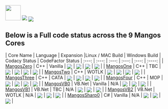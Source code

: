 [<img src='https://www.getmangos.eu/!assets_mangos/currentlogo.gif' width="48" border=0>](https://www.getmangos.eu)
[<img src='https://www.getmangos.eu/!assets_mangos/logo.png' border=0>](https://www.getmangos.eu)
[<img src='https://img.shields.io/discord/286167585270005763.svg' border=0 valign="middle"/>](https://discord.gg/fPxMjHS8xs "Our community hub on Discord")

Below is a Full code status across the 9 Mangos Cores
---

| Core Name | Language | Expansion |Linux / MAC Build | Windows Build | Codacy Status | CodeFactor Status
| :---: | :---: | :---: | :---: | :---: | :----: |
| [MangosZero](https://github.com/mangoszero/server/) | C++ | Vanilla | [<img src='https://travis-ci.org/mangoszero/server.png' border=0 valign="middle">](https://travis-ci.org/mangoszero/server/builds) | [<img src='https://ci.appveyor.com/api/projects/status/github/mangoszero/server?branch=master&svg=true' border=0 valign="middle">](https://ci.appveyor.com/project/MaNGOS/server-9fytl/history) | [<img src='https://api.codacy.com/project/badge/Grade/895a7434531a456ba12410ac585717c8' border=0 valign="middle"/>](https://app.codacy.com/gh/mangoszero/server/dashboard) | [<img src='https://www.codefactor.io/repository/github/mangoszero/server/badge' border=0 valign="middle"/>](https://www.codefactor.io/repository/github/mangoszero/server) |
| [MangosOne](https://github.com/mangosone/server/) | C++ | TBC | [<img src='https://travis-ci.org/mangosone/server.png' border=0 valign="middle">](https://travis-ci.org/mangosone/server/builds) | [<img src='https://ci.appveyor.com/api/projects/status/github/mangosone/server?branch=master&svg=true' border=0 valign="middle">](https://ci.appveyor.com/project/MaNGOS/server-80qcn/history) | [<img src='https://api.codacy.com/project/badge/Grade/789ade9bc10449c99d97b11bc7a2f83b' border=0 valign="middle"/>](https://app.codacy.com/gh/mangosone/server/dashboard) | [<img src='https://www.codefactor.io/repository/github/mangosone/server/badge' border=0 valign="middle"/>](https://www.codefactor.io/repository/github/mangosone/server) |
| [MangosTwo](https://github.com/mangostwo/server/) | C++ | WOTLK | [<img src='https://travis-ci.org/mangostwo/server.png' border=0 valign="middle">](https://travis-ci.org/mangostwo/server/builds) | [<img src='https://ci.appveyor.com/api/projects/status/github/mangostwo/server?branch=master&svg=true' border=0 valign="middle">](https://ci.appveyor.com/project/MaNGOS/server-l6b0u/history) | [<img src='https://api.codacy.com/project/badge/Grade/3beb2a2614334f1fa62283cf2f6509d2' border=0 valign="middle"/>](https://app.codacy.com/gh/mangostwo/server/dashboard) | [<img src='https://www.codefactor.io/repository/github/mangostwo/server/badge' border=0 valign="middle"/>](https://www.codefactor.io/repository/github/mangostwo/server) |
| [MangosThree](https://github.com/mangosthree/server/) | C++ | CATA | [<img src='https://travis-ci.org/mangosthree/server.png' border=0 valign="middle">](https://travis-ci.org/mangosthree/server/builds) | [<img src='https://ci.appveyor.com/api/projects/status/github/mangosthree/server?branch=master&svg=true' border=0 valign="middle">](https://ci.appveyor.com/project/MaNGOS/server-wtbhv/history) | [<img src='https://api.codacy.com/project/badge/Grade/58227f14b9024384a22e4e12e3cf7a89' border=0 valign="middle"/>](https://app.codacy.com/gh/mangosthree/server/dashboard) | [<img src='https://www.codefactor.io/repository/github/mangosthree/server/badge' border=0 valign="middle"/>](https://www.codefactor.io/repository/github/mangosthree/server) |
| [MangosFour](https://github.com/mangosfour/server/) | C++ | MOP | [<img src='https://travis-ci.org/mangosfour/server.png' border=0 valign="middle">](https://travis-ci.org/mangosfour/server/builds) | [<img src='https://ci.appveyor.com/api/projects/status/github/mangosfour/server?branch=master&svg=true' border=0 valign="middle">](https://ci.appveyor.com/project/MaNGOS/server/history) | [<img src='https://api.codacy.com/project/badge/Grade/24c2748fb6164216878f28ab4f6cb0f9' border=0 valign="middle"/>](https://app.codacy.com/gh/mangosfour/server/dashboard) | [<img src='https://www.codefactor.io/repository/github/mangosfour/server/badge' border=0 valign="middle"/>](https://www.codefactor.io/repository/github/mangosfour/server) |
| [MangosVB0](https://github.com/mangosvb/serverzero/) | VB.Net | Vanilla | N/A | [<img src='https://ci.appveyor.com/api/projects/status/github/mangosvb/serverZero?branch=master&svg=true' border=0 valign="middle">](https://ci.appveyor.com/project/MaNGOS/server-9fytl/history) | [<img src='https://api.codacy.com/project/badge/Grade/b06a50ce2bbd4457af48d53ae42b20bf' border=0 valign="middle"/>](https://app.codacy.com/gh/mangosvb/serverZero/dashboard) | [<img src='https://www.codefactor.io/repository/github/mangosvb/serverZero/badge' border=0 valign="middle"/>](https://www.codefactor.io/repository/github/mangosvb/serverZero) |
| [MangosVB1](https://github.com/mangosvb/serverone/) | VB.Net | TBC | N/A | [<img src='https://ci.appveyor.com/api/projects/status/github/mangosvb/serverOne?branch=master&svg=true' border=0 valign="middle">](https://ci.appveyor.com/project/MaNGOS/server-9fytl/history) | [<img src='https://api.codacy.com/project/badge/Grade/b26a884fd15f4418bc9bf1230b45c456' border=0 valign="middle"/>](https://app.codacy.com/gh/mangosvb/serverOne/dashboard) | [<img src='https://www.codefactor.io/repository/github/mangosvb/serverOne/badge' border=0 valign="middle"/>](https://www.codefactor.io/repository/github/mangosvb/serverOne) |
| [MangosVB2](https://github.com/mangosvb/servertwo/) | VB.Net | WOTLK | N/A | [<img src='https://ci.appveyor.com/api/projects/status/github/mangosvb/serverTwo?branch=master&svg=true' border=0 valign="middle">](https://ci.appveyor.com/project/MaNGOS/server-9fytl/history) | [<img src='https://api.codacy.com/project/badge/Grade/e503039ada4a48c89fe15fced8835008' border=0 valign="middle"/>](https://app.codacy.com/gh/mangosvb/serverTwo/dashboard) | [<img src='https://www.codefactor.io/repository/github/mangosvb/serverTwo/badge' border=0 valign="middle"/>](https://www.codefactor.io/repository/github/mangosvb/serverTwo) |
| [MangosSharp0](https://github.com/mangosserver/MangosSharp/) | C# | Vanilla | N/A | [<img src='https://ci.appveyor.com/api/projects/status/github/mangosserver/MangosSharp?branch=main&svg=true' border=0 valign="middle">](https://ci.appveyor.com/project/MaNGOS/server-9fytl/history) | [<img src='https://api.codacy.com/project/badge/Grade/f77c3dbb9e124188b0cf4ec6da878721' border=0 valign="middle"/>](https://app.codacy.com/gh/MangosServer/MangosSharp/dashboard) | [<img src='https://www.codefactor.io/repository/github/mangosserver/mangossharp/badge' border=0 valign="middle"/>](https://www.codefactor.io/repository/github/mangosserver/mangossharp) |
